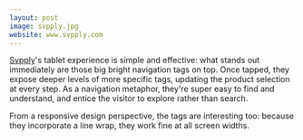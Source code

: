 ```yaml
---
layout: post
image: svpply.jpg
website: www.svpply.com
---
```

[Svpply](http://www.supply.com/)'s tablet experience is simple and effective: what stands out immediately are those big bright navigation tags on top. Once tapped, they expose deeper levels of more specific tags, updating the product selection at every step. As a navigation metaphor, they're super easy to find and understand, and entice the visitor to explore rather than search.

From a responsive design perspective, the tags are interesting too: because they incorporate a line wrap, they work fine at all screen widths.


